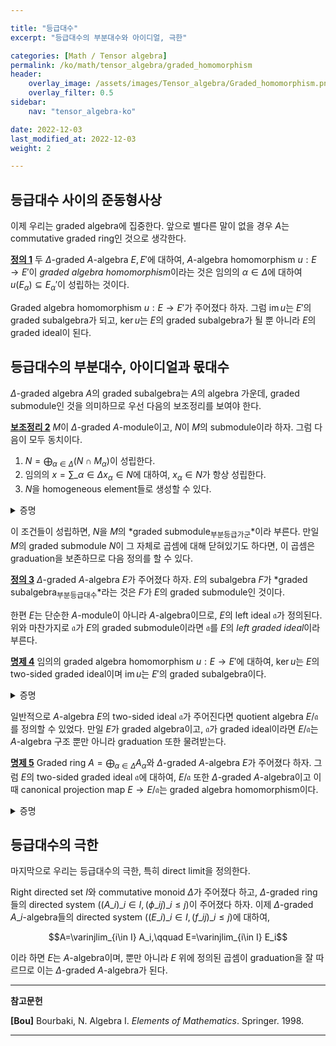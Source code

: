 ```yaml
---

title: "등급대수"
excerpt: "등급대수의 부분대수와 아이디얼, 극한"

categories: [Math / Tensor algebra]
permalink: /ko/math/tensor_algebra/graded_homomorphism
header:
    overlay_image: /assets/images/Tensor_algebra/Graded_homomorphism.png
    overlay_filter: 0.5
sidebar: 
    nav: "tensor_algebra-ko"

date: 2022-12-03
last_modified_at: 2022-12-03
weight: 2

---
```


## 등급대수 사이의 준동형사상

이제 우리는 graded algebra에 집중한다. 앞으로 별다른 말이 없을 경우 $A$는 commutative graded ring인 것으로 생각한다. 

<div class="definition" markdown="1">

<ins id="df1">**정의 1**</ins> 두 $\Delta$-graded $A$-algebra $E,E'$에 대하여, $A$-algebra homomorphism $u:E\rightarrow E'$이 *graded algebra homomorphism*이라는 것은 임의의 $\alpha\in\Delta$에 대하여 $u(E_\alpha)\subseteq E_\alpha'$이 성립하는 것이다.

</div>

Graded algebra homomorphism $u:E\rightarrow E'$가 주어졌다 하자. 그럼 $\operatorname{im}u$는 $E'$의 graded subalgebra가 되고, $\ker u$는 $E$의 graded subalgebra가 될 뿐 아니라 $E$의 graded ideal이 된다. 

## 등급대수의 부분대수, 아이디얼과 몫대수

$\Delta$-graded algebra $A$의 graded subalgebra는 $A$의 algebra 가운데, graded submodule인 것을 의미하므로 우선 다음의 보조정리를 보여야 한다.

<div class="proposition" markdown="1">

<ins id="lem2">**보조정리 2**</ins> $M$이 $\Delta$-graded $A$-module이고, $N$이 $M$의 submodule이라 하자. 그럼 다음이 모두 동치이다.

1. $N=\bigoplus_{\alpha\in\Delta}(N\cap M_\alpha)$이 성립한다.
2. 임의의 $x=\sum\_{\alpha\in\Delta} x_\alpha\in N$에 대하여, $x_\alpha\in N$가 항상 성립한다.
3. $N$을 homogeneous element들로 생성할 수 있다.

</div>
<details class="proof" markdown="1">
<summary>증명</summary>

우선 첫 번째 조건과 두 번째 조건이 서로 동치임은 자명하다. 이제 둘째 조건이 성립한다고 가정하면, 

$$N=\left\langle x_\alpha\biggm\vert x=\sum_{\alpha\in\Delta} x_\alpha, x\in N\right\rangle$$

이므로 셋째 조건이 성립하는 것은 자명하다. 

따라서 셋째 조건을 가정하고 둘째 조건을 보이자. $N$이 homogeneous element들 $(y_\alpha)\_{\alpha\in\Delta}$에 의해 생성된다고 가정하고, $N$의 임의의 원소

$$x=\sum_{\alpha\in\Delta}x_\alpha$$

가 주어졌다 가정하자. 한편 $(y\_\alpha)$가 $N$을 생성하므로, 다음의 식

$$x=\sum_{\beta\in\Delta}a_\beta y_\beta$$

을 만족하는 $a_\beta\in A$들이 존재한다. 각각의 $a_\beta$에 대하여 $a_{\beta,\gamma}\in A\_\gamma$를

$$a_\beta=\sum_{\gamma\in\Delta}a_{\beta,\gamma}$$

를 만족하는 homogeneous element들로 잡으면, 위의 식을

$$x=\sum_{\beta\in\Delta}\sum_{\gamma\in\Delta}a_{\beta,\gamma}y_\beta=\sum_{\alpha\in\Delta}\left(\sum_{\beta+\gamma=\alpha}\alpha_{\beta,\gamma}y_\beta\right)$$

으로 쓸 수 있고, 이를 $x=\sum x_\alpha$와 각 성분별로 비교하면 원하는 결과를 얻는다.

</details>

이 조건들이 성립하면, $N$을 $M$의 *graded submodule<sub>부분등급가군</sub>*이라 부른다. 만일 $M$의 graded submodule $N$이 그 자체로 곱셈에 대해 닫혀있기도 하다면, 이 곱셈은 graduation을 보존하므로 다음 정의를 할 수 있다.

<div class="definition" markdown="1">

<ins id="df3">**정의 3**</ins> $\Delta$-graded $A$-algebra $E$가 주어졌다 하자. $E$의 subalgebra $F$가 *graded subalgebra<sub>부분등급대수</sub>*라는 것은 $F$가 $E$의 graded submodule인 것이다.

</div>

한편 $E$는 단순한 $A$-module이 아니라 $A$-algebra이므로, $E$의 left ideal $\mathfrak{a}$가 정의된다. 위와 마찬가지로 $\mathfrak{a}$가 $E$의 graded submodule이라면 $\mathfrak{a}$를 $E$의 *left graded ideal*이라 부른다. 

<div class="proposition" markdown="1">

<ins id="pp4">**명제 4**</ins> 임의의 graded algebra homomorphism $u:E\rightarrow E'$에 대하여, $\ker u$는 $E$의 two-sided graded ideal이며 $\operatorname{im}u$는 $E'$의 graded subalgebra이다.

</div>
<details class="proof" markdown="1">
<summary>증명</summary>

$\ker u$가 $E$의 two-sided ideal이고, $\operatorname{im}u$가 $E'$의 subalgebra인 것이 자명하므로 이 명제를 보이기 위해서는 $\ker u$와 $\operatorname{im}u$가 각각 graded submodule임만 보이면 충분하다.

우선 임의의 $x\in \ker u$를 택하고, $x=\sum_{\alpha\in\Delta} x_\alpha$라 하자. 그럼

$$0=u(x)=u\left(\sum_{\alpha\in\Delta}x_\alpha\right)=\sum_{\alpha\in\Delta} u(x_\alpha)$$

이며, 이 때 $u(x\_\alpha)\in E'\_\alpha$이므로 모든 $\alpha$에 대하여 $u(x\_\alpha)=0$이다. 따라서 [보조정리 2](#lem2)의 둘째 조건으로부터 $\ker u$가 $E$의 graded submodule임을 안다.

비슷하게 임의의 $y\in\operatorname{im}u$가 주어졌다 하자. 그럼 $y=u(x)$이도록 하는 $x\in E$가 존재하며, $x=\sum_{\alpha\in\Delta} x_\alpha$라 하면

$$y=u(x)=u\left(\sum_{\alpha\in\Delta}x_\alpha\right)=\sum_{\alpha\in\Delta}u(x_\alpha)$$

이고, 따라서 $y$의 $\alpha$번째 성분이 $u(x_\alpha)$와 같다는 것을 안다. 자명하게 $u(x_\alpha)\in\operatorname{im}u$이므로, 다시 [보조정리 2](#lem2)의 둘째 조건으로부터 $\operatorname{im}u$가 graded submodule임을 안다.

</details>

일반적으로 $A$-algebra $E$의 two-sided ideal $\mathfrak{a}$가 주어진다면 quotient algebra $E/\mathfrak{a}$를 정의할 수 있었다. 만일 $E$가 graded algebra이고, $\mathfrak{a}$가 graded ideal이라면 $E/\mathfrak{a}$는 $A$-algebra 구조 뿐만 아니라 graduation 또한 물려받는다.

<div class="proposition" markdown="1">

<ins id="pp5">**명제 5**</ins> Graded ring $A=\bigoplus_{\alpha\in\Delta} A_\alpha$와 $\Delta$-graded $A$-algebra $E$가 주어졌다 하자. 그럼 $E$의 two-sided graded ideal $\mathfrak{a}$에 대하여, $E/\mathfrak{a}$ 또한 $\Delta$-graded $A$-algebra이고 이 때 canonical projection map $E\rightarrow E/\mathfrak{a}$는 graded algebra homomorphism이다.

</div>
<details class="proof" markdown="1">
<summary>증명</summary>

다음 식

$$E/\mathfrak{a}=\left(\bigoplus_{\alpha\in\Delta}E_\alpha\right)\bigg/\left(\bigoplus_{\alpha\in\Delta}\mathfrak{a}\cap E_\alpha\right)\cong \bigoplus_{\alpha\in\Delta} E_\alpha/(\mathfrak{a}\cap E_\alpha)$$

으로부터 $E/\mathfrak{a}$에 $\Delta$-graduation을 줄 수 있으며, 이 때 스칼라곱과 $E$의 곱셈이 모두 graduation을 보인다는 것 또한 자명하다. 또, 위의 isomorphism으로부터 임의의 $x_\alpha\in E_\alpha$에 대해 $x_\alpha+\mathfrak{a}\in E_\alpha/(\mathfrak{a}\cap E_\alpha)$임을 안다.

</details>

## 등급대수의 극한

마지막으로 우리는 등급대수의 극한, 특히 direct limit을 정의한다. 

Right directed set $I$와 commutative monoid $\Delta$가 주어졌다 하고, $\Delta$-graded ring들의 directed system $\big((A\_i)\_{i\in I}, (\phi\_{ij})\_{i\leq j}\bigr)$이 주어졌다 하자. 이제 $\Delta$-graded $A\_i$-algebra들의 directed system $\bigl((E\_i)\_{i\in I}, (f\_{ij})\_{i\leq j}\bigr)$에 대하여, 

$$A=\varinjlim_{i\in I} A_i,\qquad E=\varinjlim_{i\in I} E_i$$

이라 하면 $E$는 $A$-algebra이며, 뿐만 아니라 $E$ 위에 정의된 곱셈이 graduation을 잘 따르므로 이는 $\Delta$-graded $A$-algebra가 된다. 

---

**참고문헌**

**[Bou]** Bourbaki, N. Algebra I. *Elements of Mathematics*. Springer. 1998.  

---